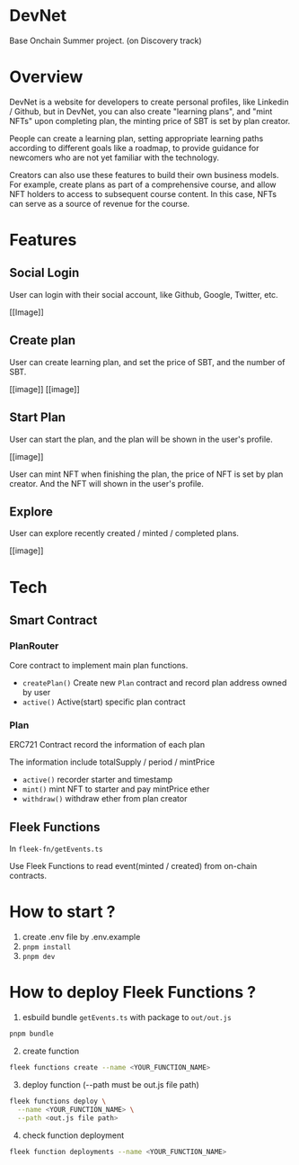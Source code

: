 # DevNet

Base Onchain Summer project. (on Discovery track)

# Overview

DevNet is a website for developers to create personal profiles, like Linkedin / Github, but in DevNet, you can also create "learning plans", and "mint NFTs" upon completing plan, the minting price of SBT is set by plan creator.

People can create a learning plan, setting appropriate learning paths according to different goals like a roadmap, to provide guidance for newcomers who are not yet familiar with the technology.

Creators can also use these features to build their own business models. For example, create plans as part of a comprehensive course, and allow NFT holders to access to subsequent course content. In this case, NFTs can serve as a source of revenue for the course.

# Features

## Social Login

User can login with their social account, like Github, Google, Twitter, etc.

[[Image]]

## Create plan

User can create learning plan, and set the price of SBT, and the number of SBT.

[[image]]
[[image]]

## Start Plan

User can start the plan, and the plan will be shown in the user's profile.

[[image]]

User can mint NFT when finishing the plan, the price of NFT is set by plan creator. And the NFT will shown in the user's profile.

## Explore

User can explore recently created / minted / completed plans.

[[image]]

# Tech

## Smart Contract

### PlanRouter

Core contract to implement main plan functions.

- `createPlan()` Create new `Plan` contract and record plan address owned by user
- `active()` Active(start) specific plan contract

### Plan

ERC721 Contract record the information of each plan

The information include totalSupply / period / mintPrice

- `active()` recorder starter and timestamp
- `mint()` mint NFT to starter and pay mintPrice ether
- `withdraw()` withdraw ether from plan creator

## Fleek Functions

In `fleek-fn/getEvents.ts`

Use Fleek Functions to read event(minted / created) from on-chain contracts.

# How to start ?

1. create .env file by .env.example
2. `pnpm install`
3. `pnpm dev`

# How to deploy Fleek Functions ?

1. esbuild bundle `getEvents.ts` with package to `out/out.js`

```bash
pnpm bundle
```

2. create function

```bash
fleek functions create --name <YOUR_FUNCTION_NAME>
```

3. deploy function (--path must be out.js file path)

```bash
fleek functions deploy \
  --name <YOUR_FUNCTION_NAME> \
  --path <out.js file path>
```

4. check function deployment

```bash
fleek function deployments --name <YOUR_FUNCTION_NAME>
```

